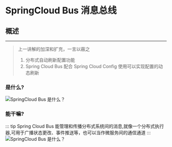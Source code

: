 # **SpringCloud Bus 消息总线**
## **概述**
---

> 上一讲解的加深和扩充，一言以蔽之
> 1. 分布式自动刷新配置功能
> 2. Spring Cloud Bus 配合 Spring Cloud Config 使用可以实现配置的动态刷新

### **是什么?**

![SpringCloud Bus 是什么？](/docs/assets/spring-cloud-2/L-module/yky-20210223160402.png)

### **能干嘛?**

::: tip
Spring Cloud Bus 能管理和传播分布式系统间的消息,就像一个分布式执行器,可用于广播状态更改、事件推送等，也可以当作微服务间的通信通道
:::
![SpringCloud Bus 是什么？](/docs/assets/spring-cloud-2/L-module/yky-20210223161313.png)

